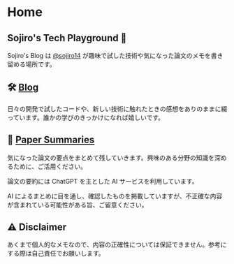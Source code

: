 # Home
## Sojiro's Tech Playground 🔧
Sojiro's Blog は [@sojiro14](https://x.com/sojiro14) が趣味で試した技術や気になった論文のメモを書き留める場所です。

## 🛠️ [Blog](../blog/)
日々の開発で試したコードや、新しい技術に触れたときの感想をありのままに綴っています。誰かの学びのきっかけになれば嬉しいです。

## 📄 [Paper Summaries](/Papers/)
気になった論文の要点をまとめて残していきます。興味のある分野の知識を深めるために、ご活用ください。

論文の要約には ChatGPT を主とした AI サービスを利用しています。

AI によるまとめに目を通し、確認したものを掲載していますが、不正確な内容が含まれている可能性がある旨、ご留意ください。

## ⚠️ Disclaimer
あくまで個人的なメモなので、内容の正確性については保証できません。参考にする際は自己責任でお願いします。